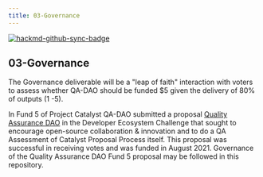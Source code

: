 ```yaml
---
title: 03-Governance
---
```


[![hackmd-github-sync-badge](https://hackmd.io/jPvWGFSdQvypPcBO8JgFrw/badge)](https://hackmd.io/jPvWGFSdQvypPcBO8JgFrw)


## 03-Governance

The Governance deliverable will be a "leap of faith" interaction with voters to assess whether QA-DAO should be funded $5 given the delivery of 80% of outputs (1 -5).

In Fund 5 of Project Catalyst QA-DAO submitted a proposal [Quality Assurance DAO](https://cardano.ideascale.com/a/dtd/Quality-Assurance-DAO/351678-48088) in the Developer Ecosystem Challenge that sought to encourage open-source collaboration & innovation and to do a QA Assessment of Catalyst Proposal Process itself. This proposal was successful in receiving votes and was funded in August 2021. Governance of the Quality Assurance DAO Fund 5 proposal may be followed in this repository.